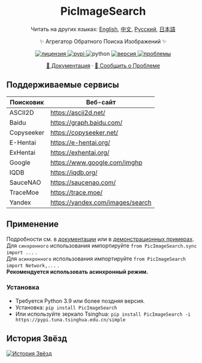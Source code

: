<div align="center">

# PicImageSearch

Читать на других языках: [English](README.md), [中文](README.cn.md), [Русский](README.ru.md), [日本語](README.ja.md)

✨ Агрегатор Обратного Поиска Изображений ✨

<a href="https://raw.githubusercontent.com/kitUIN/PicImageSearch/master/LICENSE">
    <img src="https://img.shields.io/github/license/kitUIN/PicImageSearch" alt="лицензия">
</a>
<a href="https://pypi.python.org/pypi/PicImageSearch">
    <img src="https://img.shields.io/pypi/v/PicImageSearch" alt="pypi">
</a>
<img src="https://img.shields.io/badge/python-3.9+-blue" alt="python">
<a href="https://github.com/kitUIN/PicImageSearch/releases">
    <img src="https://img.shields.io/github/v/release/kitUIN/PicImageSearch" alt="версия">
</a>
<a href="https://github.com/kitUIN/PicImageSearch/issues">
    <img src="https://img.shields.io/github/issues/kitUIN/PicImageSearch" alt="проблемы">
</a>

<a href="https://pic-image-search.kituin.fun/">📖 Документация</a>
·
<a href="https://github.com/kitUIN/PicImageSearch/issues/new">🐛 Сообщить о Проблеме</a>

</div>

## Поддерживаемые сервисы

| Поисковик  | Веб-сайт                           |
|------------|------------------------------------|
| ASCII2D    | <https://ascii2d.net/>             |
| Baidu      | <https://graph.baidu.com/>         |
| Copyseeker | <https://copyseeker.net/>          |
| E-Hentai   | <https://e-hentai.org/>            |
| ExHentai   | <https://exhentai.org/>            |
| Google     | <https://www.google.com/imghp>     |
| IQDB       | <https://iqdb.org/>                |
| SauceNAO   | <https://saucenao.com/>            |
| TraceMoe   | <https://trace.moe/>               |
| Yandex     | <https://yandex.com/images/search> |

## Применение

Подробности см. в [документации](https://pic-image-search.kituin.fun/) или в [демонстрационных примерах](demo/code/).  
Для `синхронного` использования импортируйте `from PicImageSearch.sync import ...` .  
Для `асинхронного` использования импортируйте `from PicImageSearch import Network,...` .  
**Рекомендуется использовать асинхронный режим.**

### Установка

- Требуется Python 3.9 или более поздняя версия.
- Установка: `pip install PicImageSearch`
- Или используйте зеркало Tsinghua: `pip install PicImageSearch -i https://pypi.tuna.tsinghua.edu.cn/simple`

## История Звёзд

[![История Звёзд](https://starchart.cc/kitUIN/PicImageSearch.svg)](https://starchart.cc/kitUIN/PicImageSearch)
